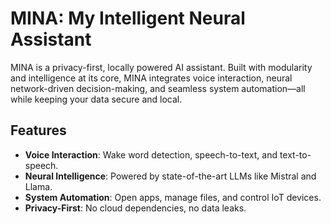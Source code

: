 # MINA: My Intelligent Neural Assistant

MINA is a privacy-first, locally powered AI assistant. Built with modularity and intelligence at its core, MINA integrates voice interaction, neural network-driven decision-making, and seamless system automation—all while keeping your data secure and local.

## Features
- **Voice Interaction**: Wake word detection, speech-to-text, and text-to-speech.  
- **Neural Intelligence**: Powered by state-of-the-art LLMs like Mistral and Llama.  
- **System Automation**: Open apps, manage files, and control IoT devices.  
- **Privacy-First**: No cloud dependencies, no data leaks.  
